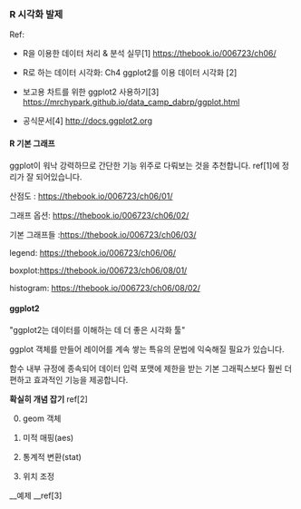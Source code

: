 
### R 시각화 발제

Ref:

- R을 이용한 데이터 처리 & 분석 실무[1]
https://thebook.io/006723/ch06/

- R로 하는 데이터 시각화: Ch4 ggplot2를 이용 데이터 시각화 [2]

- 보고용 차트를 위한 ggplot2 사용하기[3]
https://mrchypark.github.io/data_camp_dabrp/ggplot.html

- 공식문서[4] http://docs.ggplot2.org




#### R 기본 그래프

ggplot이 워낙 강력하므로 간단한 기능 위주로 다뤄보는 것을 추천합니다. ref[1]에 정리가 잘 되어있습니다.

산점도 : https://thebook.io/006723/ch06/01/

그래프 옵션: https://thebook.io/006723/ch06/02/

기본 그래프들 :https://thebook.io/006723/ch06/03/

legend: https://thebook.io/006723/ch06/06/

boxplot:https://thebook.io/006723/ch06/08/01/

histogram: https://thebook.io/006723/ch06/08/02/


#### ggplot2

"ggplot2는 데이터를 이해하는 데 더 좋은 시각화 툴"

ggplot 객체를 만들어 레이어를 계속 쌓는 특유의 문법에 익숙해질 필요가 있습니다. 

함수 내부 규정에 종속되어 데이터 입력 포맷에 제한을 받는 기본 그래픽스보다 훨씬 더 편하고 효과적인 기능을 제공합니다.

__확실히 개념 잡기__ ref[2]

0. geom 객체

1. 미적 매핑(aes)

2. 통계적 변환(stat)

3. 위치 조정



__예제 __ref[3]

